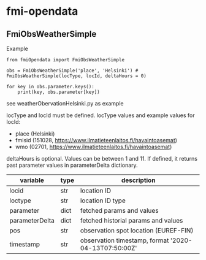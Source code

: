 # fmi-opendata

## FmiObsWeatherSimple
Example
```
from fmiOpendata import FmiObsWeatherSimple

obs = FmiObsWeatherSimple('place', 'Helsinki') # FmiObsWeatherSimple(locType, locId, deltaHours = 0)

for key in obs.parameter.keys():
    print(key, obs.parameter[key])
```

see weatherObervationHelsinki.py as example

locType and locId must be defined.
locType values and example values for locId:
* place (Helsinki)
* fmisid (151028, https://www.ilmatieteenlaitos.fi/havaintoasemat)
* wmo (02701, https://www.ilmatieteenlaitos.fi/havaintoasemat)

deltaHours is optional. Values can be between 1 and 11. If defined, it returns past parameter values in parameterDelta dictionary.

| variable | type | description |
| --- | --- | --- |
locid | str | location ID
loctype | str | location ID type
parameter | dict | fetched params and values
parameterDelta | dict | fetched historial params and values
pos | str | observation spot location (EUREF-FIN)
timestamp | str | observation timestamp, format '2020-04-13T07:50:00Z'
